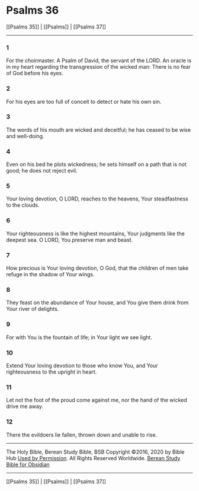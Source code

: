# Psalms 36

[[Psalms 35]] | [[Psalms]] | [[Psalms 37]]

---

### 1
For the choirmaster. A Psalm of David, the servant of the LORD. An oracle is in my heart regarding the transgression of the wicked man: There is no fear of God before his eyes.

### 2
For his eyes are too full of conceit to detect or hate his own sin.

### 3
The words of his mouth are wicked and deceitful; he has ceased to be wise and well-doing.

### 4
Even on his bed he plots wickedness; he sets himself on a path that is not good; he does not reject evil.

### 5
Your loving devotion, O LORD, reaches to the heavens, Your steadfastness to the clouds.

### 6
Your righteousness is like the highest mountains, Your judgments like the deepest sea. O LORD, You preserve man and beast.

### 7
How precious is Your loving devotion, O God, that the children of men take refuge in the shadow of Your wings.

### 8
They feast on the abundance of Your house, and You give them drink from Your river of delights.

### 9
For with You is the fountain of life; in Your light we see light.

### 10
Extend Your loving devotion to those who know You, and Your righteousness to the upright in heart.

### 11
Let not the foot of the proud come against me, nor the hand of the wicked drive me away.

### 12
There the evildoers lie fallen, thrown down and unable to rise.

---

The Holy Bible, Berean Study Bible, BSB
Copyright ©2016, 2020 by Bible Hub
[Used by Permission](https://berean.bible/terms.htm). All Rights Reserved Worldwide.
[Berean Study Bible for Obsidian](https://github.com/gapmiss/berean-study-bible-for-obsidian)

---

[[Psalms 35]] | [[Psalms]] | [[Psalms 37]]

